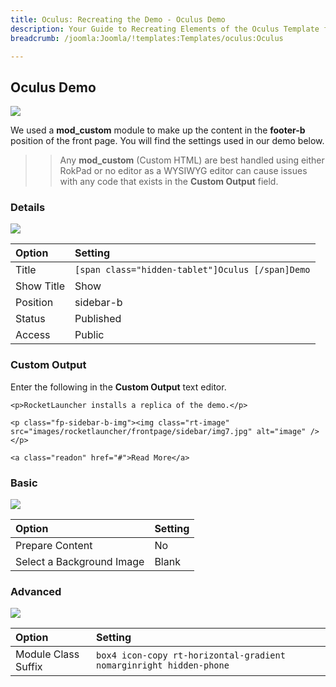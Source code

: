```yaml
---
title: Oculus: Recreating the Demo - Oculus Demo
description: Your Guide to Recreating Elements of the Oculus Template for Joomla
breadcrumb: /joomla:Joomla/!templates:Templates/oculus:Oculus

---
```


Oculus Demo
-----

![][demo1]

We used a **mod_custom** module to make up the content in the **footer-b** position of the front page. You will find the settings used in our demo below.

>> Any **mod_custom** (Custom HTML) are best handled using either RokPad or no editor as a WYSIWYG editor can cause issues with any code that exists in the **Custom Output** field.

### Details

![][demo2]

| Option     | Setting                                          |  
| :--------- | :----------------------------------------------- |  
| Title      | `[span class="hidden-tablet"]Oculus [/span]Demo` |  
| Show Title | Show                                             |  
| Position   | sidebar-b                                        |  
| Status     | Published                                        |  
| Access     | Public                                           |  

### Custom Output
Enter the following in the **Custom Output** text editor.

~~~
<p>RocketLauncher installs a replica of the demo.</p>

<p class="fp-sidebar-b-img"><img class="rt-image" src="images/rocketlauncher/frontpage/sidebar/img7.jpg" alt="image" /></p>

<a class="readon" href="#">Read More</a>
~~~

### Basic
![][demo3]

| Option                    | Setting |  
| :------------------------ | :------ |  
| Prepare Content           | No      |  
| Select a Background Image | Blank   |  

### Advanced
![][demo4]

| Option              | Setting                                                            |  
| :------------------ | :----------------------------------------------------------------- |  
| Module Class Suffix | `box4 icon-copy rt-horizontal-gradient nomarginright hidden-phone` |  

[demo2]: assets/oculusdemo_1.jpeg
[demo3]: assets/oculusdemo_2.jpeg
[demo4]: assets/oculusdemo_3.jpeg
[demo1]: assets/demo_module_8.jpeg
